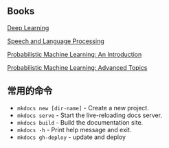 ## Books
[Deep Learning](https://www.deeplearningbook.org/)

[Speech and Language Processing](https://web.stanford.edu/~jurafsky/slp3/)

[Probabilistic Machine Learning: An Introduction](https://probml.github.io/pml-book/book1.html)

[Probabilistic Machine Learning: Advanced Topics](https://probml.github.io/pml-book/book2.html)


## 常用的命令
* `mkdocs new [dir-name]` - Create a new project.
* `mkdocs serve` - Start the live-reloading docs server.
* `mkdocs build` - Build the documentation site.
* `mkdocs -h` - Print help message and exit.
* `mkdocs gh-deploy` - update and deploy

